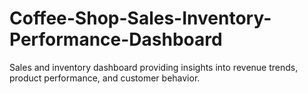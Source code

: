 # Coffee-Shop-Sales-Inventory-Performance-Dashboard
Sales and inventory dashboard providing insights into revenue trends, product performance, and customer behavior.
